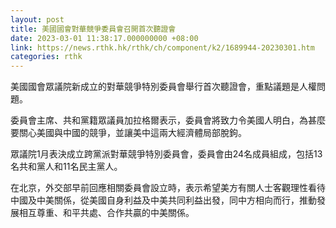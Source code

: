 ```yaml
---
layout: post
title: 美國國會對華競爭委員會召開首次聽證會
date: 2023-03-01 11:38:17.000000000 +08:00
link: https://news.rthk.hk/rthk/ch/component/k2/1689944-20230301.htm
categories: rthk
---
```


美國國會眾議院新成立的對華競爭特別委員會舉行首次聽證會，重點議題是人權問題。

委員會主席、共和黨籍眾議員加拉格爾表示，委員會將致力令美國人明白，為甚麼要關心美國與中國的競爭，並讓美中這兩大經濟體局部脫鉤。

眾議院1月表決成立跨黨派對華競爭特別委員會，委員會由24名成員組成，包括13名共和黨人和11名民主黨人。

在北京，外交部早前回應相關委員會設立時，表示希望美方有關人士客觀理性看待中國及中美關係，從美國自身利益及中美共同利益出發，同中方相向而行，推動發展相互尊重、和平共處、合作共贏的中美關係。
